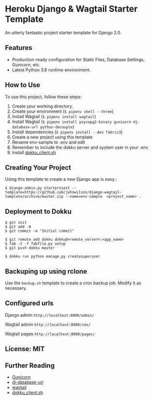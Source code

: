 # Heroku Django & Wagtail Starter Template

An utterly fantastic project starter template for Django 2.0.

## Features

- Production-ready configuration for Static Files, Database Settings, Gunicorn, etc.
- Latest Python 3.6 runtime environment.

## How to Use

To use this project, follow these steps:

1. Create your working directory.
2. Create your environment (`$ pipenv shell --three`)
3. Install Wagtail (`$ pipenv install wagtail`)
4. Install Wagtail (`$ pipenv install psycopg2-binary gunicorn dj-database-url python-decouple`)
5. Install dependencies (`$ pipenv install --dev fabric3`)
6. Create a new project using this template
7. Rename env-sample to .env and edit
8. Remember to include the dokku server and system user in your .env
9. Install [dokku_client.sh](http://dokku.viewdocs.io/dokku/community/clients/#bash-zsh-etc-dokku_clientsh)


## Creating Your Project

Using this template to create a new Django app is easy::

    $ django-admin.py startproject --template=https://github.com/johnwilson/django-wagtail-template/archive/master.zip --name=env-sample  <project_name> .

## Deployment to Dokku

    $ git init
    $ git add -A
    $ git commit -m "Initial commit"

    $ git remote add dokku dokku@<remote_server>:<app_name>
    $ fab -I -f fabfile.py setup
    $ git push dokku master

    $ dokku run python manage.py createsuperuser

## Backuping up using rclone

Use the `backup.sh` template to create a cron backup job. Modify it as necessary.

## Configured urls

Django admin `http://localhost:8000/admin/`

Wagtail admin `http://localhost:8000/cms/`

Wagtail pages `http://localhost:8000/pages/`

## License: MIT

## Further Reading

- [Gunicorn](https://warehouse.python.org/project/gunicorn/)
- [dj-database-url](https://warehouse.python.org/project/dj-database-url/)
- [wagtail](https://wagtail.io/)
- [dokku_client.sh](https://github.com/dokku/dokku/blob/master/contrib/dokku_client.sh)
